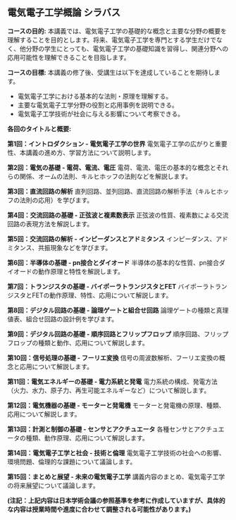 ## 電気電子工学概論 シラバス

**コースの目的:**  本講義では、電気電子工学の基礎的な概念と主要な分野の概要を理解することを目的とします。将来、電気電子工学を専門とする学生だけでなく、他分野の学生にとっても、電気電子工学の基礎知識を習得し、関連分野への応用可能性を理解できることを目指します。

**コースの目標:**  本講義の修了後、受講生は以下を達成していることを期待します。

* 電気電子工学における基本的な法則・原理を理解する。
* 主要な電気電子工学分野の役割と応用事例を説明できる。
* 電気電子工学技術が社会に与える影響について考察できる。


**各回のタイトルと概要:**

**第1回：イントロダクション - 電気電子工学の世界**
電気電子工学の広がりと重要性、本講義の進め方、学習方法について説明します。

**第2回：電気の基礎 - 電荷、電流、電圧**
電荷、電流、電圧の基本的な概念とそれらの関係、オームの法則、キルヒホッフの法則などを解説します。

**第3回：直流回路の解析**
直列回路、並列回路、直流回路の解析手法（キルヒホッフの法則の応用）を学びます。

**第4回：交流回路の基礎 - 正弦波と複素数表示**
正弦波の性質、複素数による交流回路の表現方法を解説します。

**第5回：交流回路の解析 - インピーダンスとアドミタンス**
インピーダンス、アドミタンス、共振現象などを学びます。

**第6回：半導体の基礎 - pn接合とダイオード**
半導体の基本的な性質、pn接合ダイオードの動作原理と特性を解説します。

**第7回：トランジスタの基礎 - バイポーラトランジスタとFET**
バイポーラトランジスタとFETの動作原理、特性、応用について解説します。

**第8回：デジタル回路の基礎 - 論理ゲートと組合せ回路**
論理ゲートの種類と真理値表、組合せ回路の設計例を学びます。

**第9回：デジタル回路の基礎 - 順序回路とフリップフロップ**
順序回路、フリップフロップの種類と動作、応用について解説します。

**第10回：信号処理の基礎 - フーリエ変換**
信号の周波数解析、フーリエ変換の概念と応用について解説します。

**第11回：電気エネルギーの基礎 - 電力系統と発電**
電力系統の構成、発電方法（火力、水力、原子力、再生可能エネルギーなど）について解説します。

**第12回：電気機器の基礎 - モーターと発電機**
モーターと発電機の原理、種類、応用について解説します。

**第13回：計測と制御の基礎 - センサとアクチュエータ**
各種センサとアクチュエータの種類、動作原理、応用について解説します。

**第14回：電気電子工学と社会 - 技術と倫理**
電気電子工学技術の社会への影響、環境問題、倫理的な課題について議論します。

**第15回：まとめと展望 - 未来の電気電子工学**
講義内容のまとめ、電気電子工学の将来展望について議論します。


**(注記：上記内容は日本学術会議の参照基準を参考に作成していますが、具体的な内容は授業時間や進度に合わせて調整される可能性があります。)**
